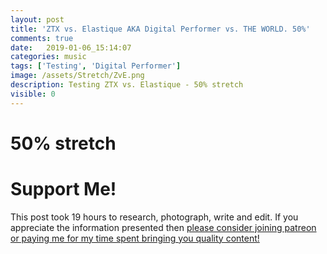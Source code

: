 ```yaml
---
layout: post
title: 'ZTX vs. Elastique AKA Digital Performer vs. THE WORLD. 50%'
comments: true
date:   2019-01-06_15:14:07 
categories: music
tags: ['Testing', 'Digital Performer']
image: /assets/Stretch/ZvE.png
description: Testing ZTX vs. Elastique - 50% stretch
visible: 0
---
```


# 50% stretch

  <script type="text/javascript" src="/admc/comparator.js?v={{ site.time | date:'%s' }}"> </script>
  <link rel="stylesheet" type="text/css" href="/admc/admc.css">
<admc path="/assets/Stretch/50" title="50% stretch">
    <file name="ZTXVox50.aac" />
    <file name="ElastiqueVox50.aac" />
</admc>
<admc path="/assets/Stretch/50" title="50% stretch">
    <file name="ZTXPuke50.aac" />
    <file name="ElastiquePuke50.aac" />
</admc>
<admc path="/assets/Stretch/50" title="50% stretch">
    <file name="ZTXOrch50.aac" />
    <file name="ElastiqueOrch50.aac" />
</admc>
<admc path="/assets/Stretch/50" title="50% stretch">
    <file name="ZTXPop50.aac" />
    <file name="ElastiquePop50.aac" />
</admc>
<admc path="/assets/Stretch/50" title="50% stretch">
    <file name="ZTXAcoustic50.aac" />
    <file name="ElastiqueAcoustic50.aac" />
</admc>
<admc path="/assets/Stretch/50" title="50% stretch">
    <file name="ZTXDrum50.aac" />
    <file name="ElastiqueDrum50.aac" />
</admc>
<admc path="/assets/Stretch/50" title="50% stretch">
    <file name="ZTXBass50.aac" />
    <file name="ElastiqueBass50.aac" />
</admc>
<admc path="/assets/Stretch/50" title="50% stretch">
    <file name="ZTXTrumpet50.aac" />
    <file name="ElastiqueTrumpet50.aac" />
</admc>

# Support Me!

This post took 19 hours to research, photograph, write and edit. If you appreciate the information presented then <a href="/DonateNow/">please consider joining patreon or paying me for my time spent bringing you quality content!</a>






